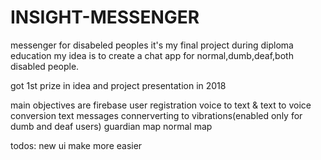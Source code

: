 # INSIGHT-MESSENGER

messenger for disabeled peoples
it's my final project during diploma education
my idea is to create a chat app for normal,dumb,deaf,both disabled people.

got 1st prize in idea and project presentation in 2018

main objectives are
firebase user registration
voice to text & text to voice conversion
text messages connerverting to vibrations(enabled only for dumb and deaf users)
guardian map
normal map

todos:
new ui
make more easier
